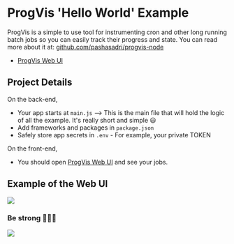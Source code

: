 # ProgVis 'Hello World' Example

ProgVis is a simple to use tool for instrumenting cron and other long running batch jobs so you can easily track their progress and state.
You can read more about it at: [github.com/pashasadri/progvis-node](https://github.com/pashasadri/progvis-node)

* [ProgVis Web UI](https://progvis.com/)
    
## Project Details

On the back-end,
- Your app starts at `main.js` --> This is the main file that will hold the logic of all the example. 
It's really short and simple 😃
- Add frameworks and packages in `package.json`
- Safely store app secrets in `.env` - For example, your private TOKEN

On the front-end,
- You should open [ProgVis Web UI](https://progvis.com/) and see your jobs.

## Example of the Web UI
![](https://github.com/greenido/progVisTest/blob/master/imgs/work-example-1.png)

### Be strong 🏄🏼‍♂️

![](https://cdn.glitch.com/f6cc1bf3-90a1-45e9-9d2e-fd165b25be5e%2FScreenshot%202018-03-02%2020.11.41.png?1520050328584)

